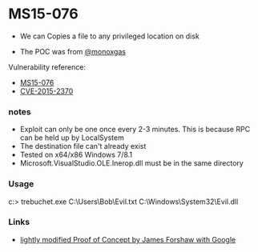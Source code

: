 # MS15-076

- We can Copies a file to any privileged location on disk

- The POC was from [@monoxgas](https://github.com/monoxgas/Trebuchet)


Vulnerability reference:
 * [MS15-076](https://technet.microsoft.com/en-us/library/security/ms15-076.aspx)
 * [CVE-2015-2370](http://cve.mitre.org/cgi-bin/cvename.cgi?name=cve-2015-2370)
 

### notes
- Exploit can only be one once every 2-3 minutes. This is because RPC can be held up by LocalSystem
- The destination file can't already exist
- Tested on x64/x86 Windows 7/8.1
- Microsoft.VisualStudio.OLE.Inerop.dll must be in the same directory

### Usage

c:\> trebuchet.exe C:\Users\Bob\Evil.txt C:\Windows\System32\Evil.dll


### Links

* [lightly modified Proof of Concept by James Forshaw with Google]( https://code.google.com/p/google-security-research/issues/detail?id=325)


